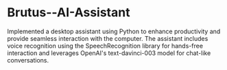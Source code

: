 # Brutus--AI-Assistant
Implemented a desktop assistant using Python to enhance productivity and provide seamless interaction with the computer. The assistant includes voice recognition using the SpeechRecognition library for hands-free interaction and leverages OpenAI's text-davinci-003 model for chat-like conversations.                           
